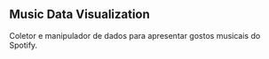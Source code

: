 ## Music Data Visualization

Coletor e manipulador de dados para apresentar gostos musicais do Spotify.